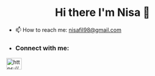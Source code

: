 <h1 align="center">Hi there I'm Nisa 👋</h1>

- 📫 How to reach me: nisafil98@gmail.com
- <h3 align="left">Connect with me:</h3>
<p align="left">
<a href="[www.linkedin.com/in/nisa-fil](https://www.linkedin.com/in/nisa-fil-517945194/)" target="blank"><img align="center" src="https://raw.githubusercontent.com/rahuldkjain/github-profile-readme-generator/master/src/images/icons/Social/linked-in-alt.svg" alt="https://www.linkedin.com/in/abdullah-emin-tatar-3a79751b3?lipi=urn%3ali%3apage%3ad_flagship3_profile_view_base_contact_details%3bpiat0yuyqmus%2b7jlievxkq%3d%3d" height="30" width="40" /></a>
</p>


